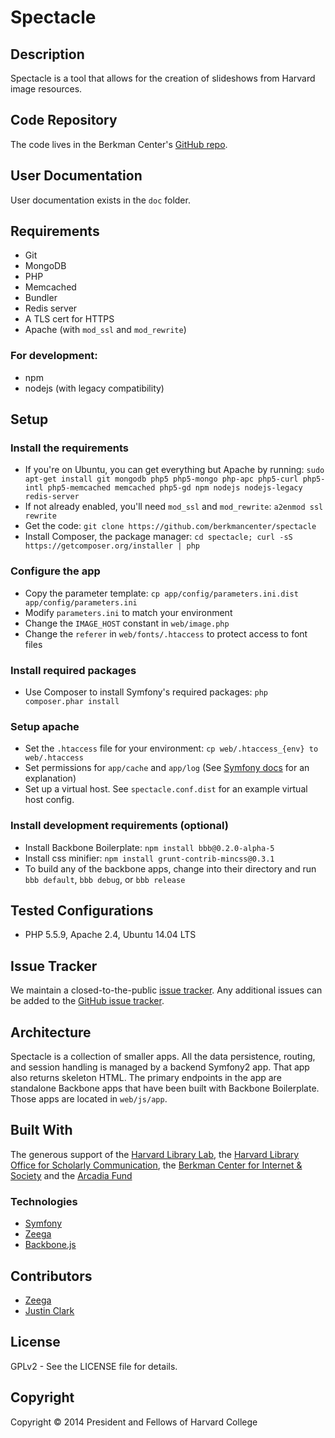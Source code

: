 Spectacle
=========

Description
-----------

Spectacle is a tool that allows for the creation of slideshows from Harvard
image resources.

Code Repository
---------------

The code lives in the Berkman Center's [GitHub repo](https://github.com/berkmancenter/spectacle).

User Documentation
------------------

User documentation exists in the `doc` folder.

Requirements
------------

* Git
* MongoDB
* PHP
* Memcached
* Bundler
* Redis server
* A TLS cert for HTTPS
* Apache (with `mod_ssl` and `mod_rewrite`)

### For development:

* npm
* nodejs (with legacy compatibility)

Setup
-----

### Install the requirements

* If you're on Ubuntu, you can get everything but Apache by running: `sudo
  apt-get install git mongodb php5 php5-mongo php-apc php5-curl php5-intl
  php5-memcached memcached php5-gd npm nodejs nodejs-legacy redis-server`
* If not already enabled, you'll need `mod_ssl` and `mod_rewrite`: `a2enmod ssl rewrite`
* Get the code: `git clone https://github.com/berkmancenter/spectacle`
* Install Composer, the package manager: `cd spectacle; curl -sS https://getcomposer.org/installer | php`

### Configure the app

* Copy the parameter template: `cp app/config/parameters.ini.dist app/config/parameters.ini`
* Modify `parameters.ini` to match your environment
* Change the `IMAGE_HOST` constant in `web/image.php`
* Change the `referer` in `web/fonts/.htaccess` to protect access to font files

### Install required packages

* Use Composer to install Symfony's required packages: `php composer.phar install`

### Setup apache

* Set the `.htaccess` file for your environment: `cp web/.htaccess_{env} to web/.htaccess`
* Set permissions for `app/cache` and `app/log` (See [Symfony
  docs](http://symfony.com/doc/current/book/installation.html#book-installation-permissions)
  for an explanation)
* Set up a virtual host. See `spectacle.conf.dist` for an example virtual host
  config.

### Install development requirements (optional)

* Install Backbone Boilerplate: `npm install bbb@0.2.0-alpha-5`
* Install css minifier: `npm install grunt-contrib-mincss@0.3.1`
* To build any of the backbone apps, change into their directory and run `bbb
  default`, `bbb debug`, or `bbb release`

Tested Configurations
---------------------

* PHP 5.5.9, Apache 2.4, Ubuntu 14.04 LTS

Issue Tracker
-------------

We maintain a closed-to-the-public [issue
tracker](https://cyber.law.harvard.edu/projectmanagement/projects/r1-libraryslide).
Any additional issues can be added to the [GitHub issue
tracker](https://github.com/berkmancenter/spectacle/issues).

Architecture
------------

Spectacle is a collection of smaller apps. All the data persistence, routing,
and session handling is managed by a backend Symfony2 app. That app also
returns skeleton HTML. The primary endpoints in the app are standalone Backbone
apps that have been built with Backbone Boilerplate. Those apps are located in
`web/js/app`.

Built With
----------

The generous support of the [Harvard Library
Lab](http://lab.library.harvard.edu/), the [Harvard Library Office for
Scholarly Communication](https://osc.hul.harvard.edu), the [Berkman Center for
Internet &amp; Society](http://cyber.law.harvard.edu) and the [Arcadia
Fund](http://www.arcadiafund.org.uk)

### Technologies
* [Symfony](http://symfony.com/)
* [Zeega](http://zeega.com/)
* [Backbone.js](http://backbonejs.org/)

Contributors
------------

* [Zeega](https://github.com/zeega)
* [Justin Clark](https://github.com/jdcc)

License
-------

GPLv2 - See the LICENSE file for details.

Copyright
---------

Copyright &copy; 2014 President and Fellows of Harvard College
